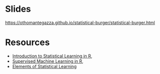 # Slides

https://othomantegazza.github.io/statistical-burger/statistical-burger.html

# Resources

- [Introduction to Statistical Learning in R](http://faculty.marshall.usc.edu/gareth-james/ISL/),
- [Supervised Machine Learning in R](https://supervised-ml-course.netlify.com/),
- [Elements of Statistical Learning](https://web.stanford.edu/~hastie/ElemStatLearn/)
